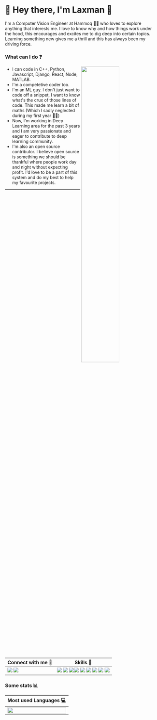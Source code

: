 # 🌴 Hey there, I'm Laxman 🤝
I'm a Computer Vision Engineer at Hammoq 👨‍💻 who loves to explore anything that interests me. I love to know why and how things work under the hood, this encourages and excites me to dig deep into certain topics. Learning something new gives me a thrill and this has always been my driving force. 

### What can I do ❓
[<img align="right" width="50%" src="https://github-readme-stats.vercel.app/api?username=laxmaniron&theme=radical&show_icons=true">](https://github.com/laxmaniron)
- I can code in C++, Python, Javascript, Django, React, Node, MATLAB.
- I'm a competetive coder too.
- I'm an ML guy. I don't just want to code off a snippet, I want to know what's the crux of those lines of code. This made me learn a bit of maths (Which I sadly neglected during my first year :man_facepalming:)
- Now, I'm working in Deep Learning area for the past 3 years and I am very passionate and eager to contribute to deep learning community.
- I'm also an open source contributor. I believe open source is something we should be thankful where people work day and night without expecting profit. I'd love to be a part of this system and do my best to help my favourite projects.

<hr>

| Connect with me 🔗  | Skills 🎩 |
| ------------- | ------------- |
| [<img src="https://img.shields.io/badge/LinkedIn-0077B5?style=for-the-badge&logo=linkedin&logoColor=white">](https://www.linkedin.com/in/laxman-kumarapu-9173a3179/) [<img src="https://img.shields.io/badge/GitHub-100000?style=for-the-badge&logo=github&logoColor=white">](https://github.com/laxmaniron)  | <img src="https://img.shields.io/badge/C-00599C?style=for-the-badge&logo=c&logoColor=white"> <img src="https://img.shields.io/badge/C%2B%2B-00599C?style=for-the-badge&logo=c%2B%2B&logoColor=white"> <img src="https://img.shields.io/badge/Python-FFD43B?style=for-the-badge&logo=python&logoColor=darkgreen"><img src="https://img.shields.io/badge/JavaScript-323330?style=for-the-badge&logo=javascript&logoColor=F7DF1E"> <img src="https://img.shields.io/badge/TensorFlow-FF6F00?style=for-the-badge&logo=TensorFlow&logoColor=white"> <img src="https://img.shields.io/badge/scikit_learn-F7931E?style=for-the-badge&logo=scikit-learn&logoColor=white"> <img src="https://img.shields.io/badge/Keras-D00000?style=for-the-badge&logo=Keras&logoColor=white"> <img src="https://img.shields.io/badge/Git-F05032?style=for-the-badge&logo=git&logoColor=white"> <img src="https://img.shields.io/badge/Django-092E20?style=for-the-badge&logo=django&logoColor=green">


### Some stats 📊
| Most used Languages 💻 |
| ------------- |
| [<img align="center" width="100%" src="https://github-readme-stats.vercel.app/api/top-langs/?username=laxmaniron&layout=compact">](https://github.com/laxmaniron)| 
